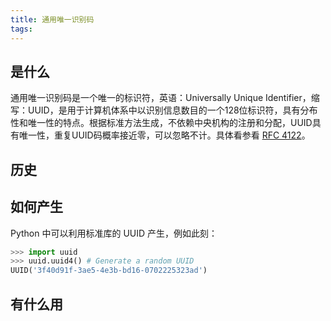 ```yaml
---
title: 通用唯一识别码
tags:
---
```


## 是什么

通用唯一识别码是一个唯一的标识符，英语：Universally Unique Identifier，缩写：UUID，是用于计算机体系中以识别信息数目的一个128位标识符，具有分布性和唯一性的特点。根据标准方法生成，不依赖中央机构的注册和分配，UUID具有唯一性，重复UUID码概率接近零，可以忽略不计。具体看参看 [RFC 4122](https://www.ietf.org/rfc/rfc4122.txt)。

## 历史

## 如何产生

Python 中可以利用标准库的 UUID 产生，例如此刻：

```python
>>> import uuid
>>> uuid.uuid4() # Generate a random UUID
UUID('3f40d91f-3ae5-4e3b-bd16-0702225323ad')
```

## 有什么用
